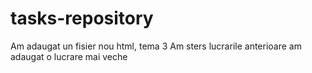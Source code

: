 # tasks-repository
Am adaugat un fisier nou html, tema 3
Am sters lucrarile anterioare am adaugat o lucrare mai veche
